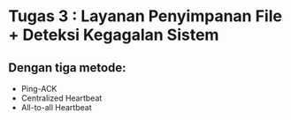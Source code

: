 # Tugas 3 : Layanan Penyimpanan File + Deteksi Kegagalan Sistem
## Dengan tiga metode:
- Ping-ACK
- Centralized Heartbeat
- All-to-all Heartbeat

